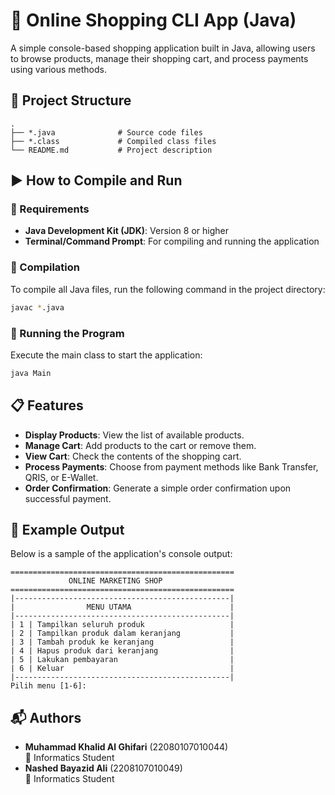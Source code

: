# 🛒 Online Shopping CLI App (Java)

A simple console-based shopping application built in Java, allowing users to browse products, manage their shopping cart, and process payments using various methods.

## 📂 Project Structure

```
.
├── *.java              # Source code files
├── *.class             # Compiled class files
└── README.md           # Project description
```

## ▶️ How to Compile and Run

### 📌 Requirements

- **Java Development Kit (JDK)**: Version 8 or higher
- **Terminal/Command Prompt**: For compiling and running the application

### 🔧 Compilation

To compile all Java files, run the following command in the project directory:

```bash
javac *.java
```

### 🚀 Running the Program

Execute the main class to start the application:

```bash
java Main
```

## 📋 Features

- **Display Products**: View the list of available products.
- **Manage Cart**: Add products to the cart or remove them.
- **View Cart**: Check the contents of the shopping cart.
- **Process Payments**: Choose from payment methods like Bank Transfer, QRIS, or E-Wallet.
- **Order Confirmation**: Generate a simple order confirmation upon successful payment.

## 🧾 Example Output

Below is a sample of the application's console output:

```
==================================================
             ONLINE MARKETING SHOP
==================================================
|------------------------------------------------|
|                MENU UTAMA                      |
|------------------------------------------------|
| 1 | Tampilkan seluruh produk                   |
| 2 | Tampilkan produk dalam keranjang           |
| 3 | Tambah produk ke keranjang                 |
| 4 | Hapus produk dari keranjang                |
| 5 | Lakukan pembayaran                         |
| 6 | Keluar                                     |
|------------------------------------------------|
Pilih menu [1-6]:
```

## 📬 Authors

- **Muhammad Khalid Al Ghifari** (22080107010044)  
  💼 Informatics Student
- **Nashed Bayazid Ali** (2208107010049)  
  💼 Informatics Student

